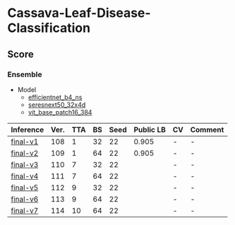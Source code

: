 # Cassava-Leaf-Disease-Classification

## Score

### Ensemble

- Model
    - [efficientnet_b4_ns]
    - [seresnext50_32x4d]
    - [vit_base_patch16_384]

| Inference  | Ver. | TTA | BS  | Seed | Public LB | CV  | Comment |
| ---        | ---  | --- | --- | ---  | ---       | --- | ---     |
| [final-v1] | 108  | 1   | 32  | 22   | 0.905     | -   | -       |
| [final-v2] | 109  | 1   | 64  | 22   | 0.905     | -   | -       |
| [final-v3] | 110  | 7   | 32  | 22   |           | -   | -       |
| [final-v4] | 111  | 7   | 64  | 22   |           | -   | -       |
| [final-v5] | 112  | 9   | 32  | 22   |           | -   | -       |
| [final-v6] | 113  | 9   | 64  | 22   |           | -   | -       |
| [final-v7] | 114  | 10  | 64  | 22   |           | -   | -       |

[final-v1]: https://github.com/IMOKURI/Cassava-Leaf-Disease-Classification/commit/35741622e876fe21950b8bf19358082a9c11692b
[final-v2]: https://github.com/IMOKURI/Cassava-Leaf-Disease-Classification/commit/2660543d37c5f6c994c43e6f75025553aa276892
[final-v3]: https://github.com/IMOKURI/Cassava-Leaf-Disease-Classification/commit/eef41a3d1b49cbf98b856c7e7cfb9a694c86b707
[final-v4]: https://github.com/IMOKURI/Cassava-Leaf-Disease-Classification/commit/f84fb35da9f75cbab7817cde3af8093075ac47df
[final-v5]: https://github.com/IMOKURI/Cassava-Leaf-Disease-Classification/commit/2f74efb27ee96c0b7cb278274cd541933f5c94cc
[final-v6]: https://github.com/IMOKURI/Cassava-Leaf-Disease-Classification/commit/c89e9479f3aa6e3848fbf497c2c0be0974662bd2
[final-v7]: https://github.com/IMOKURI/Cassava-Leaf-Disease-Classification/commit/adcd3fb90429b35f1b31813ca249e9e7d679544a
[efficientnet_b4_ns]: https://github.com/imokuri/cassava-leaf-disease-classification/commit/f639150116370039666b7bab452abd85932f4d24
[seresnext50_32x4d]: https://github.com/IMOKURI/Cassava-Leaf-Disease-Classification/commit/fb7397ca97d624eb4db467c3d67a4c492313aaad
[vit_base_patch16_384]: https://github.com/IMOKURI/Cassava-Leaf-Disease-Classification/commit/9b7093ed7501254f7705edd31f96467f2be00d8b

